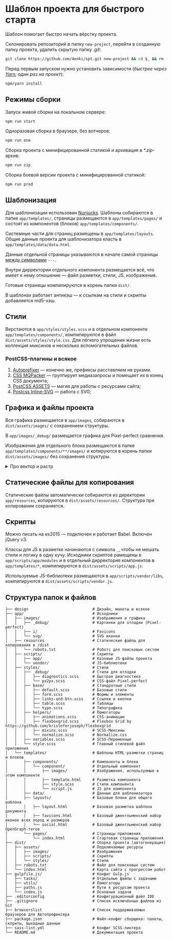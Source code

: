 # Шаблон проекта для быстрого старта
Шаблон помогает быстро начать вёрстку проекта.

Склонировать репозиторий в папку `new-project`, перейти в созданную папку проекта, удалить скрытую папку _.git_:

```bash
git clone https://github.com/4enki/spt.git new-project && cd $_ && rm -rf ./.git
```

Перед первым запуском нужно установить зависимости (_быстрее через [Yarn](https://yarnpkg.com); один раз на проект_):

```bash
npm/yarn install
```

## Режимы сборки
Запуск живой сборки на локальном сервере:

```bash
npm run start
```

Одноразовая сборка в браузере, без вотчеров:

```bash
npm run one
```

Сборка проекта с минифицированной статикой и архивация в _*.zip_-архив:

```bash
npm run zip
```

Сборка боевой версии проекта с минифицированной статикой:

```bash
npm run prod
```

## Шаблонизация
Для шаблонизации использован [Nunjucks](https://www.npmjs.com/package/gulp-nunjucks-render). Шаблоны собираются в папке `app/templates/`, страницы размещаются в `app/templates/pages/` и состоят из компонентов (блоков) `app/templates/components/`.

Системные части для страниц размещены в `app/templates/layouts`. Общие данные проекта для шаблонизатора класть в `app/templates/data/data.html`.

Данные отдельной страницы указываются в начале самой страницы [между символами](https://github.com/4enki/spt/blob/master/app/templates/pages/index.html#L1-L6) `---`.

Внутри дирректории отдельного компонента размещается всё, что имеет к нему отношение — файл разметки, стили, JS, изображения.

Готовые страницы компилируются в корень папки `dist/`.

В шаблонах работает антикэш — к ссылкам на стили и скрипты добавляется md5-хэш.

## Стили
Верстаются в `app/styles/styles.scss` и в отдельном компоненте `app/templates/components/`, компилируются в файл `dist/assets/styles/style.css`. Для лёгкого упрощения жизни есть коллекция миксинов и несколько вспомогательных файлов.

### PostCSS-плагины и всякое
1. [Autoprefixer](https://github.com/postcss/autoprefixer) — конечно же, префиксы расставляем не руками.
2. [CSS MQPacker](https://www.npmjs.com/package/css-mqpacker) — группирует медиазапросы и помещает их в конец CSS документа;
3. [PostCSS ASSETS](https://github.com/assetsjs/postcss-assets) — магия для работы с ресурсами сайта;
4. [Postcss Inline-SVG](https://github.com/TrySound/postcss-inline-svg) — работа с SVG;

## Графика и файлы проекта
Вся графика размещается в `app/images`, собираются в `dist/assets/images/` с сохранением структуры.

В `app/images/_debug/` размещается графика для Pixel-perfect сравнения.

Изображения для отдельного блока размещаются в папке `app/templates/components/**/images/` и копируются в корень папки `dist/assets/images/` без сохранения структуры.


<details>
  <summary>Про вектор и растр</summary>

  ### Вектор
  SVG-иконки собираются в папке `app/images/svg/`, в CSS так:

  ```css
  background-image: svg-load('name.svg', fill: #000');
  ```

  ### Растр
  PNG-иконки для спрайтов собираются в папке `app/images/sprites/`, в CSS так:

  ```css
  background: url('images/sprites/name.png') no-repeat 0 0;
  ```

  Общий спрайт автоматически собирается в `dist/assets/images/sprites/`.
</details>

## Статические файлы для копирования
Статические файлы автоматически собираются из директории `app/resources`, копируются в `dist/assets/resources/`. Структура при копировании сохраняется.

## Скрипты
Можно писать на es2015 — подключен и работает Babel. Включен jQuery v3.

Классы для JS в разметке начинаются с символа `_`, чтобы не мешать стили и логику в одну кучу. Исходники скриптов рамещены в `app/scripts/app/modules` и в отдельный дирректория компонентов в `app/templates/*`, компилируются в `dist/assets/scripts/app.js`.

Используемые JS-библиотеки размещаются в `app/scripts/vendor/libs`, компилируются в `dist/assets/scripts/vendor.js`.

## Структура папок и файлов
```
├── design                            # Дизайн, макеты и всякое
├── app/                              # Исходники
│   ├── images/                       # Изображения и графика
│   │   ├── _debug/                   # Картинки для отладки (Pixel-perfect)
│   │   ├── i/                        # Favicons
│   │   └── svg/                      # SVG иконки
│   ├── resources                     # Статические файлы для копирования в /dist
│   │   └── robots.txt                # Роботс для поисковых систем
│   ├── scripts/                      # Скрипты
│   │   ├── app/                      # базовые JS-файлы проекта
│   │   └── vendor/                   # JS-библиотеки
│   ├── styles/                       # Стили
│   │   ├── _debug/                   # Стили для отладки
│   │   │   ├── diagnostics.scss      # Быстрая диагностика
│   │   │   └── px2px.scss            # CSS-файл Pixel-perfect
│   │   ├── base/                     # Стандратные стили
│   │   │   ├── default.scss          # Базовые стили
│   │   │   ├── form.scss             # Формы и элементы
│   │   │   ├── links-and-btn.scss    # Ссылки и кнопки
│   │   │   ├── table.scss            # Таблицы
│   │   │   └── typo.scss             # Типографика
│   │   ├── helpers/                  # Помогаторы
│   │   │   ├── animations.scss       # CSS-анимации
│   │   │   ├── flexboxgrid.scss      # Flexbox Grid by https://github.com/kristoferjoseph/flexboxgrid
│   │   │   ├── mixins.scss           # SCSS-Миксины
│   │   │   └── normalize.scss        # Normalize.css
│   │   ├── variables.scss            # SCSS-Переменные
│   │   └── style.scss                # Главный стилевой файл приложения
│   └── templates/                    # Шаблоны HTML-разметки страниц и блоков
│       ├── components/               # Компоненты и блоки
│       │   └── component/            # Отдельный компонент
│       │       ├── images/           # Изображения, используемые в этом компоненте
│       │       ├── template.html     # Разметка компонента
│       │       ├── style.sсss        # Стили компонента
│       │       └── script.js         # JS для компонента
│       ├── data/                     # Данные для шаблонизатора
│       ├── layouts/                  # Базовые блоки для общего шаблона
│       │   ├── layout.html           # Базовая разметка шаблона документа
│       │   ├── favicons.html         # Базовый джентльменский набор иконок всех пород и размеров
│       │   └── social.html           # Базовый джентльменский набор OpenGraph-тегов
│       └── pages/                    # Страницы приложения
│           └── index.html            # Стартовая страницы приложения
├── dist/                             # Сборка проекта (автогенерация)
│   ├── assets/                       # Подключаемые ресурсы
│   │   ├── images/                   # Изображения
│   │   ├── scripts/                  # Скрипты
│   │   └── styles/                   # Стили
│   ├── robots.txt                    # Файл для поисковых систем
│   └── index.html                    # Карта сайта с прогрессом работ
├── gulpfile.js/                      # Конфиг Gulp.js
│   ├── tasks/                        # Отдельные файлы с задачами
│   ├── utils/                        # Помогаторы
│   ├── paths.js                      # Пути к ресурсам проекта
│   └── index.js                      # Основные задачи
├── .editorconfig                     # Конфигурационный файл IDE
├── .gitignore                        # Список исключённых файлов из Git
├── browserslist                      # Список поддерживаемых браузеров для Автопрефиксера
├── package.json                      # Файл-конфиг сборщика: пакеты, скприты, выходные данные
├── sass-lint.yml                     # Конфиг SCSS-линтера
└── README.md                         # Документация проекта
```

